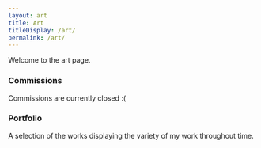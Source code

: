 ```yaml
---
layout: art
title: Art
titleDisplay: /art/
permalink: /art/
---
```

Welcome to the art page.

<h3> Commissions </h3>
Commissions are currently closed :(

<h3> Portfolio </h3>
A selection of the works displaying the variety of my work throughout time.

